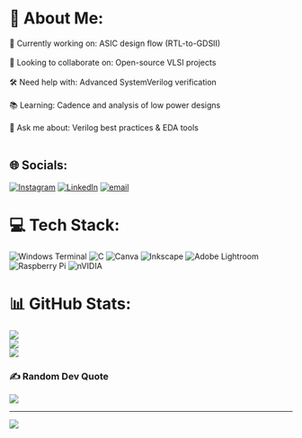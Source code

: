# 💫 About Me:
🔧 Currently working on: ASIC design flow (RTL-to-GDSII)<br><br>🤝 Looking to collaborate on: Open-source VLSI projects<br><br>🛠️ Need help with: Advanced SystemVerilog verification<br><br>📚 Learning: Cadence and analysis of low power designs<br><br>💬 Ask me about: Verilog best practices & EDA tools<br><br>


## 🌐 Socials:
[![Instagram](https://img.shields.io/badge/Instagram-%23E4405F.svg?logo=Instagram&logoColor=white)](https://instagram.com/vinnisrt ) [![LinkedIn](https://img.shields.io/badge/LinkedIn-%230077B5.svg?logo=linkedin&logoColor=white)](www.linkedin.com/in/vineeth-kandarpa
) [![email](https://img.shields.io/badge/Email-D14836?logo=gmail&logoColor=white)](mailto:ksuryavineeth2k4@gmail.com) 

# 💻 Tech Stack:
![Windows Terminal](https://img.shields.io/badge/Windows%20Terminal-%234D4D4D.svg?style=flat&logo=windows-terminal&logoColor=white) ![C](https://img.shields.io/badge/c-%2300599C.svg?style=flat&logo=c&logoColor=white) ![Canva](https://img.shields.io/badge/Canva-%2300C4CC.svg?style=flat&logo=Canva&logoColor=white) ![Inkscape](https://img.shields.io/badge/Inkscape-e0e0e0?style=flat&logo=inkscape&logoColor=080A13) ![Adobe Lightroom](https://img.shields.io/badge/Adobe%20Lightroom-31A8FF.svg?style=flat&logo=Adobe%20Lightroom&logoColor=white) ![Raspberry Pi](https://img.shields.io/badge/-Raspberry_Pi-C51A4A?style=flat&logo=Raspberry-Pi) ![nVIDIA](https://img.shields.io/badge/nVIDIA-%2376B900.svg?style=flat&logo=nVIDIA&logoColor=white)
# 📊 GitHub Stats:
![](https://github-readme-stats.vercel.app/api?username=Vineeth-2k4&theme=dark&hide_border=false&include_all_commits=false&count_private=false)<br/>
![](https://nirzak-streak-stats.vercel.app/?user=Vineeth-2k4&theme=dark&hide_border=false)<br/>
![](https://github-readme-stats.vercel.app/api/top-langs/?username=Vineeth-2k4&theme=dark&hide_border=false&include_all_commits=false&count_private=false&layout=compact)

### ✍️ Random Dev Quote
![](https://quotes-github-readme.vercel.app/api?type=horizontal&theme=radical)

---
[![](https://visitcount.itsvg.in/api?id=Vineeth-2k4&icon=0&color=0)](https://visitcount.itsvg.in)

<!-- Proudly created with GPRM ( https://gprm.itsvg.in ) -->
